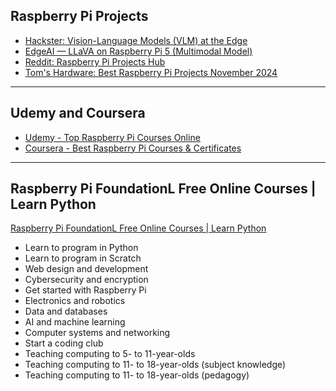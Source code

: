 ## Raspberry Pi Projects
* [Hackster: Vision-Language Models (VLM) at the Edge](https://www.hackster.io/mjrobot/vision-language-models-vlm-at-the-edge-9c6656)
* [EdgeAI — LLaVA on Raspberry Pi 5 (Multimodal Model)](https://medium.com/@thommaskevin/edgeai-llava-on-raspberry-pi-5-multimodal-model-a4ac96dc6845)
* [Reddit: Raspberry Pi Projects Hub](https://www.reddit.com/r/RASPBERRY_PI_PROJECTS/)
* [Tom's Hardware: Best Raspberry Pi Projects November 2024](https://www.tomshardware.com/features/best-raspberry-pi-projects)
  
---
## Udemy and Coursera
* [Udemy - Top Raspberry Pi Courses Online](https://www.udemy.com/topic/raspberry-pi/?utm_source=adwords&utm_medium=udemyads&utm_campaign=Search_DSA_Alpha_Prof_la.EN_cc.ROW-English&campaigntype=Search&portfolio=ROW-English&language=EN&product=Course&test=&audience=DSA&topic=Data_Science&priority=Alpha&utm_content=deal4584&utm_term=_._ag_162511579084_._ad_696197165271_._kw__._de_c_._dm__._pl__._ti_dsa-1677974310676_._li_9198178_._pd__._&matchtype=&gad_source=1&gclid=Cj0KCQiAsaS7BhDPARIsAAX5cSAkLiXlR4MQnQ1QnOc-94qebnPh2HUAvrf90u9L-cd4op5S7m_JrTgaAjuVEALw_wcB)
* [Coursera - Best Raspberry Pi Courses & Certificates](https://www.coursera.org/courses?query=raspberry%20pi)

  
---
## Raspberry Pi FoundationL Free Online Courses | Learn Python
[Raspberry Pi FoundationL Free Online Courses | Learn Python](https://www.raspberrypi.org/courses/learn-python)
* Learn to program in Python
* Learn to program in Scratch
* Web design and development
* Cybersecurity and encryption
* Get started with Raspberry Pi
* Electronics and robotics
* Data and databases
* AI and machine learning
* Computer systems and networking
* Start a coding club
* Teaching computing to 5- to 11-year-olds
* Teaching computing to 11- to 18-year-olds (subject knowledge)
* Teaching computing to 11- to 18-year-olds (pedagogy)
